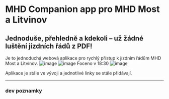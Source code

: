 # MHD Companion app pro MHD Most a Litvinov
## Jednoduše, přehledně a kdekoli – už žádné luštění jízdních řádů z PDF!

Je to jednoduchá webová aplikace pro rychlý přístup k jízdním řádům MHD Most a Litvínov.
![image](https://github.com/user-attachments/assets/cb10447f-f218-4209-99dd-f2c2e4cc12db)
![image](https://github.com/user-attachments/assets/947bacb4-5d83-4503-a252-25c5b3c6a3f3)
Foceno v 18:30 
![image](https://github.com/user-attachments/assets/4bb03010-d809-4412-ae1a-1bad5b2f1eb7)

Aplikace je stále ve vývoji a jednotlivé linky se stále přidávají.








---
### dev poznamky





 
